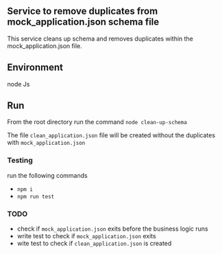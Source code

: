 ## Service to remove duplicates from mock_application.json schema file

This service cleans up schema and removes duplicates within the mock_application.json file.

## Environment
 node Js

 ## Run

From the root directory run the command `node clean-up-schema`

The file `clean_application.json` file will be created without the duplicates with `mock_application.json`

### Testing

run the following commands
 - `npm i` 
 - `npm run test`


### TODO
- check if `mock_application.json` exits before the business logic runs
- write test to check if `mock_application.json` exits
- wite test to check if `clean_application.json` is created 
